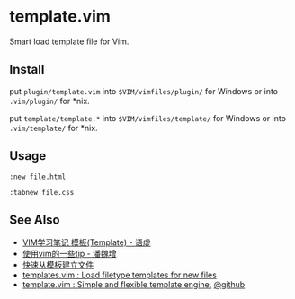 
# template.vim

Smart load template file for Vim.

## Install
put `plugin/template.vim` into `$VIM/vimfiles/plugin/` for Windows or into `.vim/plugin/` for *nix.

put `template/template.*` into `$VIM/vimfiles/template/` for Windows or into `.vim/template/` for *nix.

## Usage
`:new file.html`

`:tabnew file.css`

## See Also
* [VIM学习笔记 模板(Template) - 语虚](http://yyq123.blogspot.com/2010/08/vim-template.html)
* [使用vim的一些tip - 潘魏增](http://panweizeng.com/archives/383)
* [快速从模板建立文件](http://www.gracecode.com/archives/2414/)
* [templates.vim : Load filetype templates for new files](http://www.vim.org/scripts/script.php?script_id=1172)
* [template.vim : Simple and flexible template engine.](http://www.vim.org/scripts/script.php?script_id=2834)
    [@github](http://github.com/thinca/vim-template)
